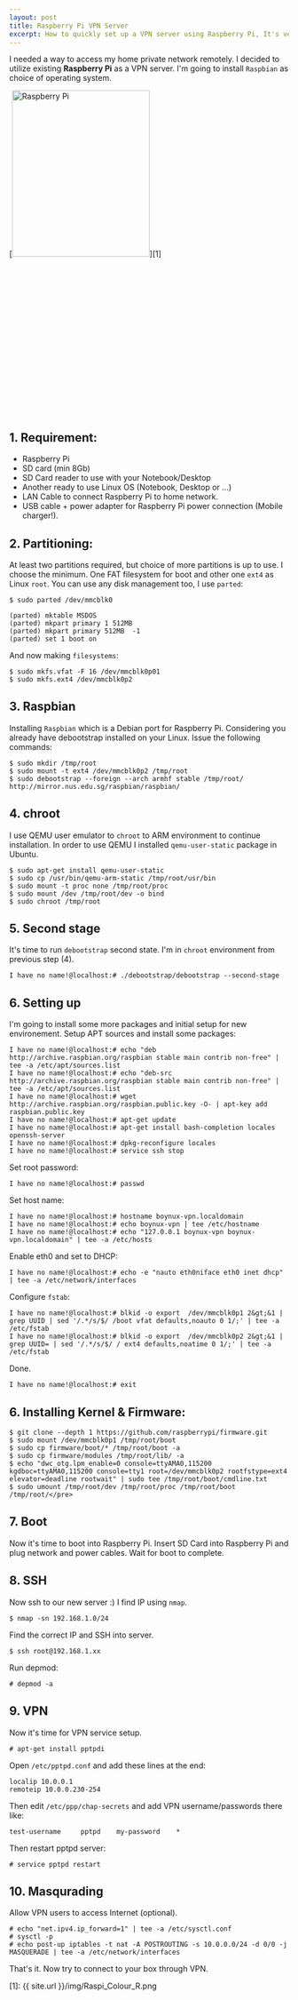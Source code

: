 ```yaml
---
layout: post
title: Raspberry Pi VPN Server
excerpt: How to quickly set up a VPN server using Raspberry Pi, It's very easy to have Raspberry Pi VPN server at home. No external keyboard or HDMI needed to do this tutorial. All you need is ...
---
```


I needed a way to access my home private network remotely. I decided to utilize existing **Raspberry Pi** as a VPN server. I'm going to install `Raspbian` as choice of operating system. 

[<img class="size-medium wp-image-900 alignright" title="Rapberry Pi VPN" alt="Raspberry Pi" src="{{ site.url }}/img/Raspi_Colour_R-248x300.png" width="248" height="300" />][1] <script type="text/javascript" src="//pagead2.googlesyndication.com/pagead/js/adsbygoogle.js" async=""></script>
<ins class="adsbygoogle" style="display: inline-block; width: 336px; height: 280px;" data-ad-client="ca-pub-5768423765640512" data-ad-slot="6266407187"></ins><script type="text/javascript">// 
(adsbygoogle = window.adsbygoogle || []).push({});
// </script>

## 1\. Requirement:

*   Raspberry Pi
*   SD card (min 8Gb)
*   SD Card reader to use with your Notebook/Desktop
*   Another ready to use Linux OS (Notebook, Desktop or ...)
*   LAN Cable to connect Raspberry Pi to home network.
*   USB cable + power adapter for Raspberry Pi power connection (Mobile charger!).

## 2\. Partitioning: 
At least two partitions required, but choice of more partitions is up to use. I choose the minimum. One FAT filesystem for boot and other one `ext4` as Linux `root`. You can use any disk management too, I use `parted`:

    $ sudo parted /dev/mmcblk0

    (parted) mktable MSDOS
    (parted) mkpart primary 1 512MB
    (parted) mkpart primary 512MB  -1
    (parted) set 1 boot on

And now making `filesystems`: 

    $ sudo mkfs.vfat -F 16 /dev/mmcblk0p01
    $ sudo mkfs.ext4 /dev/mmcblk0p2

## 3\. Raspbian

<div class="ads"> <ins class="adsbygoogle adslot_1" style="display:block" data-ad-client="ca-pub-5768423765640512" data-ad-slot="7013600384" data-ad-format="horizontal"></ins> <script> (adsbygoogle = window.adsbygoogle || []).push({}); </script> </div>

Installing `Raspbian` which is a Debian port for Raspberry Pi. Considering you already have debootstrap installed on your Linux. Issue the following commands: 

    $ sudo mkdir /tmp/root
    $ sudo mount -t ext4 /dev/mmcblk0p2 /tmp/root
    $ sudo debootstrap --foreign --arch armhf stable /tmp/root/  http://mirror.nus.edu.sg/raspbian/raspbian/

## 4\. chroot
I use QEMU user emulator to `chroot` to ARM environment to continue installation. In order to use QEMU I installed `qemu-user-static` package in Ubuntu.

    $ sudo apt-get install qemu-user-static
    $ sudo cp /usr/bin/qemu-arm-static /tmp/root/usr/bin
    $ sudo mount -t proc none /tmp/root/proc
    $ sudo mount /dev /tmp/root/dev -o bind
    $ sudo chroot /tmp/root

## 5\. Second stage 
It's time to run `debootstrap` second state. I'm in `chroot` environment from previous step (4). 

    I have no name!@localhost:# ./debootstrap/debootstrap --second-stage

## 6\. Setting up 

I'm going to install some more packages and initial setup for new environement. Setup APT sources and install some packages: 

    I have no name!@localhost:# echo "deb http://archive.raspbian.org/raspbian stable main contrib non-free" | tee -a /etc/apt/sources.list
    I have no name!@localhost:# echo "deb-src http://archive.raspbian.org/raspbian stable main contrib non-free" | tee -a /etc/apt/sources.list
    I have no name!@localhost:# wget http://archive.raspbian.org/raspbian.public.key -O- | apt-key add raspbian.public.key
    I have no name!@localhost:# apt-get update
    I have no name!@localhost:# apt-get install bash-completion locales openssh-server
    I have no name!@localhost:# dpkg-reconfigure locales
    I have no name!@localhost:# service ssh stop

Set root password: 

    I have no name!@localhost:# passwd

Set host name: 

    I have no name!@localhost:# hostname boynux-vpn.localdomain
    I have no name!@localhost:# echo boynux-vpn | tee /etc/hostname
    I have no name!@localhost:# echo "127.0.0.1 boynux-vpn boynux-vpn.localdomain" | tee -a /etc/hosts

Enable eth0 and set to DHCP: 

    I have no name!@localhost:# echo -e "nauto eth0niface eth0 inet dhcp" | tee -a /etc/network/interfaces
    
Configure `fstab`: 

    I have no name!@localhost:# blkid -o export  /dev/mmcblk0p1 2&gt;&1 | grep UUID | sed '/.*/s/$/ /boot vfat defaults,noauto 0 1/;' | tee -a /etc/fstab
    I have no name!@localhost:# blkid -o export  /dev/mmcblk0p2 2&gt;&1 | grep UUID= | sed '/.*/s/$/ / ext4 defaults,noatime 0 1/;' | tee -a /etc/fstab
    
Done. 

    I have no name!@localhost:# exit

## 6\. Installing Kernel & Firmware:

    $ git clone --depth 1 https://github.com/raspberrypi/firmware.git
    $ sudo mount /dev/mmcblk0p1 /tmp/root/boot
    $ sudo cp firmware/boot/* /tmp/root/boot -a
    $ sudo cp firmware/modules /tmp/root/lib/ -a
    $ echo "dwc_otg.lpm_enable=0 console=ttyAMA0,115200 kgdboc=ttyAMA0,115200 console=tty1 root=/dev/mmcblk0p2 rootfstype=ext4 elevator=deadline rootwait" | sudo tee /tmp/root/boot/cmdline.txt
    $ sudo umount /tmp/root/dev /tmp/root/proc /tmp/root/boot /tmp/root/</pre>

## 7\. Boot

<div class="ads"> <ins class="adsbygoogle adslot_1" style="display:block" data-ad-client="ca-pub-5768423765640512" data-ad-slot="7013600384" data-ad-format="horizontal"></ins> <script> (adsbygoogle = window.adsbygoogle || []).push({}); </script> </div>

Now it's time to boot into Raspberry Pi. Insert SD Card into Raspberry Pi and plug network and power cables. Wait for boot to complete. 

## 8\. SSH 
Now ssh to our new server :) 
I find IP using `nmap`. 

    $ nmap -sn 192.168.1.0/24
    
Find the correct IP and SSH into server. 

    $ ssh root@192.168.1.xx

Run depmod: 

    # depmod -a

## 9\. VPN 

Now it's time for VPN service setup. 

    # apt-get install pptpdi
    
Open `/etc/pptpd.conf` and add these lines at the end: 

    localip 10.0.0.1
    remoteip 10.0.0.230-254
    
Then edit `/etc/ppp/chap-secrets` and add VPN username/passwords there like:

    test-username     pptpd    my-password    *
    
Then restart pptpd server: 

    # service pptpd restart

## 10\. Masqurading
Allow VPN users to access Internet (optional). 

<div class="ads"> <ins class="adsbygoogle adslot_1" style="display:block" data-ad-client="ca-pub-5768423765640512" data-ad-slot="7013600384" data-ad-format="rectangle"></ins> <script> (adsbygoogle = window.adsbygoogle || []).push({}); </script> </div>


    # echo "net.ipv4.ip_forward=1" | tee -a /etc/sysctl.conf
    # sysctl -p
    # echo post-up iptables -t nat -A POSTROUTING -s 10.0.0.0/24 -d 0/0 -j MASQUERADE | tee -a /etc/network/interfaces
    
That's it. Now try to connect to your box through VPN.

[1]: {{ site.url }}/img/Raspi_Colour_R.png
